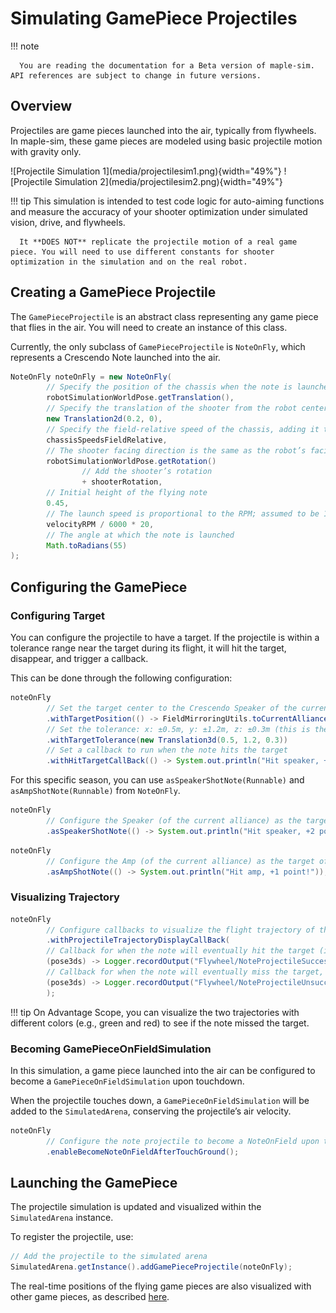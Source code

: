 # Simulating GamePiece Projectiles
!!! note

      You are reading the documentation for a Beta version of maple-sim. API references are subject to change in future versions.

## Overview

Projectiles are game pieces launched into the air, typically from flywheels. In maple-sim, these game pieces are modeled using basic projectile motion with gravity only.

<div style="display: flex; justify-content: space-between;" markdown>
![Projectile Simulation 1](media/projectilesim1.png){width="49%"}
![Projectile Simulation 2](media/projectilesim2.png){width="49%"}

</div>

!!! tip
      This simulation is intended to test code logic for auto-aiming functions and measure the accuracy of your shooter optimization under simulated vision, drive, and flywheels.

      It **DOES NOT** replicate the projectile motion of a real game piece. You will need to use different constants for shooter optimization in the simulation and on the real robot.

## Creating a GamePiece Projectile

The `GamePieceProjectile` is an abstract class representing any game piece that flies in the air. You will need to create an instance of this class.

Currently, the only subclass of `GamePieceProjectile` is `NoteOnFly`, which represents a Crescendo Note launched into the air.

```java
NoteOnFly noteOnFly = new NoteOnFly(
        // Specify the position of the chassis when the note is launched
        robotSimulationWorldPose.getTranslation(),
        // Specify the translation of the shooter from the robot center (in the shooter’s reference frame)
        new Translation2d(0.2, 0),
        // Specify the field-relative speed of the chassis, adding it to the initial velocity of the projectile
        chassisSpeedsFieldRelative,
        // The shooter facing direction is the same as the robot’s facing direction
        robotSimulationWorldPose.getRotation()
                // Add the shooter’s rotation
                + shooterRotation,
        // Initial height of the flying note
        0.45,
        // The launch speed is proportional to the RPM; assumed to be 16 meters/second at 6000 RPM
        velocityRPM / 6000 * 20,
        // The angle at which the note is launched
        Math.toRadians(55)
);
```

## Configuring the GamePiece

### Configuring Target
You can configure the projectile to have a target. If the projectile is within a tolerance range near the target during its flight, it will hit the target, disappear, and trigger a callback.

This can be done through the following configuration:

```java
noteOnFly
        // Set the target center to the Crescendo Speaker of the current alliance
        .withTargetPosition(() -> FieldMirroringUtils.toCurrentAllianceTranslation(new Translation3d(0.25, 5.56, 2.3)))
        // Set the tolerance: x: ±0.5m, y: ±1.2m, z: ±0.3m (this is the size of the speaker's "mouth")
        .withTargetTolerance(new Translation3d(0.5, 1.2, 0.3))
        // Set a callback to run when the note hits the target
        .withHitTargetCallBack(() -> System.out.println("Hit speaker, +2 points!"));
```
For this specific season, you can use `asSpeakerShotNote(Runnable)` and `asAmpShotNote(Runnable)` from `NoteOnFly`.

```java
noteOnFly
        // Configure the Speaker (of the current alliance) as the target of the projectile
        .asSpeakerShotNote(() -> System.out.println("Hit speaker, +2 points!"));

```

```java
noteOnFly
        // Configure the Amp (of the current alliance) as the target of the projectile
        .asAmpShotNote(() -> System.out.println("Hit amp, +1 point!"));
```

### Visualizing Trajectory
```java
noteOnFly
        // Configure callbacks to visualize the flight trajectory of the projectile
        .withProjectileTrajectoryDisplayCallBack(
        // Callback for when the note will eventually hit the target (if configured)
        (pose3ds) -> Logger.recordOutput("Flywheel/NoteProjectileSuccessfulShot", pose3ds.toArray(Pose3d[]::new)),
        // Callback for when the note will eventually miss the target, or if no target is configured
        (pose3ds) -> Logger.recordOutput("Flywheel/NoteProjectileUnsuccessfulShot", pose3ds.toArray(Pose3d[]::new))
        );
```

!!! tip 
      On Advantage Scope, you can visualize the two trajectories with different colors (e.g., green and red) to see if the note missed the target.

### Becoming GamePieceOnFieldSimulation
In this simulation, a game piece launched into the air can be configured to become a `GamePieceOnFieldSimulation` upon touchdown.

When the projectile touches down, a `GamePieceOnFieldSimulation` will be added to the `SimulatedArena`, conserving the projectile’s air velocity.

```java
noteOnFly
        // Configure the note projectile to become a NoteOnField upon touching the ground
        .enableBecomeNoteOnFieldAfterTouchGround();
```

## Launching the GamePiece

The projectile simulation is updated and visualized within the `SimulatedArena` instance.

To register the projectile, use:

```java
// Add the projectile to the simulated arena
SimulatedArena.getInstance().addGamePieceProjectile(noteOnFly);
```

The real-time positions of the flying game pieces are also visualized with other game pieces, as described [here](./using-the-simulated-arena.md#visualizing-game-pieces).

